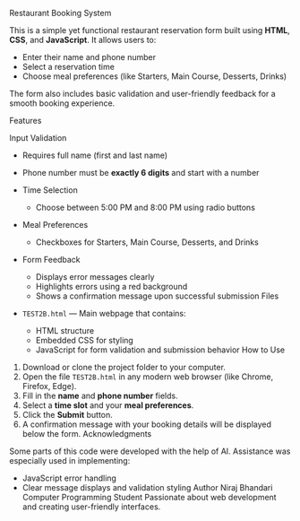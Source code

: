 Restaurant Booking System

This is a simple yet functional restaurant reservation form built using **HTML**, **CSS**, and **JavaScript**. It allows users to:

- Enter their name and phone number
- Select a reservation time
- Choose meal preferences (like Starters, Main Course, Desserts, Drinks)

The form also includes basic validation and user-friendly feedback for a smooth booking experience.


Features

Input Validation
  - Requires full name (first and last name)
  - Phone number must be **exactly 6 digits** and start with a number
- Time Selection
  - Choose between 5:00 PM and 8:00 PM using radio buttons
- Meal Preferences
  - Checkboxes for Starters, Main Course, Desserts, and Drinks
- Form Feedback
  - Displays error messages clearly
  - Highlights errors using a red background
  - Shows a confirmation message upon successful submission
Files

- `TEST2B.html` — Main webpage that contains:
  - HTML structure
  - Embedded CSS for styling
  - JavaScript for form validation and submission behavior
How to Use

1. Download or clone the project folder to your computer.
2. Open the file `TEST2B.html` in any modern web browser (like Chrome, Firefox, Edge).
3. Fill in the **name** and **phone number** fields.
4. Select a **time slot** and your **meal preferences**.
5. Click the **Submit** button.
6. A confirmation message with your booking details will be displayed below the form.
Acknowledgments

Some parts of this code were developed with the help of AI. Assistance was especially used in implementing:
- JavaScript error handling
- Clear message displays and validation styling
 Author
Niraj Bhandari 
Computer Programming Student 
Passionate about web development and creating user-friendly interfaces.

